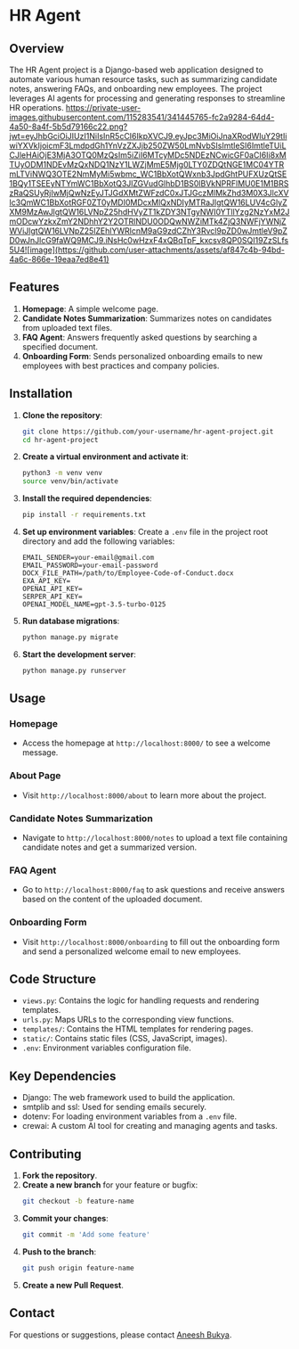 # HR Agent 

## Overview
The HR Agent project is a Django-based web application designed to automate various human resource tasks, such as summarizing candidate notes, answering FAQs, and onboarding new employees. The project leverages AI agents for processing and generating responses to streamline HR operations.
https://private-user-images.githubusercontent.com/115283541/341445765-fc2a9284-64d4-4a50-8a4f-5b5d79166c22.png?jwt=eyJhbGciOiJIUzI1NiIsInR5cCI6IkpXVCJ9.eyJpc3MiOiJnaXRodWIuY29tIiwiYXVkIjoicmF3LmdpdGh1YnVzZXJjb250ZW50LmNvbSIsImtleSI6ImtleTUiLCJleHAiOjE3MjA3OTQ0MzQsIm5iZiI6MTcyMDc5NDEzNCwicGF0aCI6Ii8xMTUyODM1NDEvMzQxNDQ1NzY1LWZjMmE5Mjg0LTY0ZDQtNGE1MC04YTRmLTViNWQ3OTE2NmMyMi5wbmc_WC1BbXotQWxnb3JpdGhtPUFXUzQtSE1BQy1TSEEyNTYmWC1BbXotQ3JlZGVudGlhbD1BS0lBVkNPRFlMU0E1M1BRSzRaQSUyRjIwMjQwNzEyJTJGdXMtZWFzdC0xJTJGczMlMkZhd3M0X3JlcXVlc3QmWC1BbXotRGF0ZT0yMDI0MDcxMlQxNDIyMTRaJlgtQW16LUV4cGlyZXM9MzAwJlgtQW16LVNpZ25hdHVyZT1kZDY3NTgyNWI0YTllYzg2NzYxM2JmODcwYzkxZmY2NDhhY2Y2OTRlNDU0ODQwNWZiMTk4ZjQ3NWFjYWNjZWViJlgtQW16LVNpZ25lZEhlYWRlcnM9aG9zdCZhY3Rvcl9pZD0wJmtleV9pZD0wJnJlcG9faWQ9MCJ9.iNsHc0wHzxF4xQBqTpF_kxcsv8QP0SQI19ZzSLfs5U4![image](https://github.com/user-attachments/assets/af847c4b-94bd-4a6c-866e-19eaa7ed8e41)

## Features
1. **Homepage**: A simple welcome page.
2. **Candidate Notes Summarization**: Summarizes notes on candidates from uploaded text files.
3. **FAQ Agent**: Answers frequently asked questions by searching a specified document.
4. **Onboarding Form**: Sends personalized onboarding emails to new employees with best practices and company policies.

## Installation

1. **Clone the repository**:
    ```bash
    git clone https://github.com/your-username/hr-agent-project.git
    cd hr-agent-project
    ```

2. **Create a virtual environment and activate it**:
    ```bash
    python3 -m venv venv
    source venv/bin/activate
    ```

3. **Install the required dependencies**:
    ```bash
    pip install -r requirements.txt
    ```

4. **Set up environment variables**:
    Create a `.env` file in the project root directory and add the following variables:
    ```
    EMAIL_SENDER=your-email@gmail.com
    EMAIL_PASSWORD=your-email-password
    DOCX_FILE_PATH=/path/to/Employee-Code-of-Conduct.docx
    EXA_API_KEY=
    OPENAI_API_KEY=
    SERPER_API_KEY=
    OPENAI_MODEL_NAME=gpt-3.5-turbo-0125	
    ```

5. **Run database migrations**:
    ```bash
    python manage.py migrate
    ```

6. **Start the development server**:
    ```bash
    python manage.py runserver
    ```

## Usage

### Homepage
- Access the homepage at `http://localhost:8000/` to see a welcome message.

### About Page
- Visit `http://localhost:8000/about` to learn more about the project.

### Candidate Notes Summarization
- Navigate to `http://localhost:8000/notes` to upload a text file containing candidate notes and get a summarized version.

### FAQ Agent
- Go to `http://localhost:8000/faq` to ask questions and receive answers based on the content of the uploaded document.

### Onboarding Form
- Visit `http://localhost:8000/onboarding` to fill out the onboarding form and send a personalized welcome email to new employees.

## Code Structure

- `views.py`: Contains the logic for handling requests and rendering templates.
- `urls.py`: Maps URLs to the corresponding view functions.
- `templates/`: Contains the HTML templates for rendering pages.
- `static/`: Contains static files (CSS, JavaScript, images).
- `.env`: Environment variables configuration file.

## Key Dependencies

- Django: The web framework used to build the application.
- smtplib and ssl: Used for sending emails securely.
- dotenv: For loading environment variables from a `.env` file.
- crewai: A custom AI tool for creating and managing agents and tasks.

## Contributing

1. **Fork the repository**.
2. **Create a new branch** for your feature or bugfix:
    ```bash
    git checkout -b feature-name
    ```
3. **Commit your changes**:
    ```bash
    git commit -m 'Add some feature'
    ```
4. **Push to the branch**:
    ```bash
    git push origin feature-name
    ```
5. **Create a new Pull Request**.



## Contact
For questions or suggestions, please contact [Aneesh Bukya](mailto:aneeshbsri@gmail.com).
